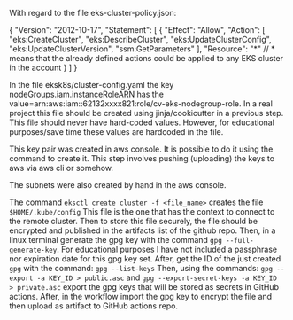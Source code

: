 With regard to the file eks-cluster-policy.json:

{
    "Version": "2012-10-17",
    "Statement": [
        {
            "Effect": "Allow",
            "Action": [
              "eks:CreateCluster",
              "eks:DescribeCluster",
              "eks:UpdateClusterConfig",
              "eks:UpdateClusterVersion",
              "ssm:GetParameters"
            ],
            "Resource": "*" // * means that the already defined actions could be applied to any EKS cluster in the account
        }
    ]
}

In the file eksk8s/cluster-config.yaml the key nodeGroups.iam.instanceRoleARN has the value=arn:aws:iam::62132xxxx821:role/cv-eks-nodegroup-role. In a real project this file should be created using jinja/cookicutter in a previous step. This file should never have hard-coded values. However, for educational purposes/save time these values are hardcoded in the file.

This key pair was created in aws console. It is possible to do it using the command to create it. This step involves pushing (uploading) the keys to aws via aws cli or somehow.

The subnets were also created by hand in the aws console.

The command `eksctl create cluster -f <file_name>` creates the file `$HOME/.kube/config` This file is the one that has the context to connect to the remote cluster. Then to store this file securely, the file should be encrypted and published in the artifacts list of the github repo. Then, in a linux terminal generate the gpg key with the command `gpg --full-generate-key`. For educational purposes I have not included a passphrase nor expiration date for this gpg key set. After, get the ID of the just created `gpg` with the command: `gpg --list-keys` Then, using the commands: `gpg --export -a KEY_ID > public.asc` and `gpg --export-secret-keys -a KEY_ID  > private.asc` export the gpg keys that will be stored as secrets in GitHub actions. After, in the workflow import the gpg key to encrypt the file and then upload as artifact to GitHub actions repo.
